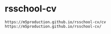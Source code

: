 # rsschool-cv
    https://m5production.github.io/rsschool-cv/cv
    https://m5production.github.io/rsschool-cv/
